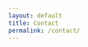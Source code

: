 ```yaml
---
layout: default
title: Contact
permalink: /contact/
---
```

<!-- Change the width and height values to suit you best -->
<div class="typeform-widget" data-url="https://sunsetsparknyc.typeform.com/to/HDeQu7" data-text="Contact Sunset Spark" style="width:100%;height:40rem;"></div>
<script>(function(){var qs,js,q,s,d=document,gi=d.getElementById,ce=d.createElement,gt=d.getElementsByTagName,id='typef_orm',b='https://s3-eu-west-1.amazonaws.com/share.typeform.com/';if(!gi.call(d,id)){js=ce.call(d,'script');js.id=id;js.src=b+'widget.js';q=gt.call(d,'script')[0];q.parentNode.insertBefore(js,q)}})()</script>
